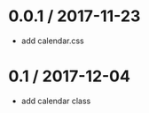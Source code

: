 0.0.1 / 2017-11-23
==================

   * add calendar.css

0.1 / 2017-12-04
==================

   * add calendar class